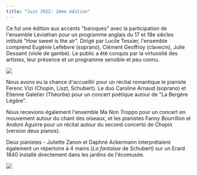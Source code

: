 ```yaml
---
title: "Juin 2022: 2ème édition"
---
```


Ce fut une édition aux accents "baroques" avec la participation de l'ensemble Léviathan pour un programme anglais du 17 et 18e siècles intitulé "How sweet is the air". Dirigé par Lucile Tessier, l'ensemble comprend Eugénie Lefebvre (soprano), Clément Geoffroy (clavecin), Julie Dessaint (viole de gambe). Le public a été conquis par la virtuosité des artistes, leur présence et un programme sensible et peu connu. 

![](/img/2022/léviathan.jpg)

Nous avons eu la chance d'accueillir pour un récital romantique le pianiste Ferenc Vizi (Chopin, Liszt, Schubert). Le duo Caroline Arnaud (soprano) et Étienne Galetier (Théorbe) pour un concert poétique autour de "La Bergère Légère". 

Nous recevions également l'ensemble Ma Non Troppo pour un concert en mouvement autour du chant des oiseaux, et les pianistes Fanny Bourrillon et Andoni Aguirre pour un récital autour du second concerto de Chopin (version deux pianos). 

Deux pianistes - Juliette Zanon et Daphné Ackermann interprétaient également un répertoire à 4 mains (*La fantaisie* de Schubert) sur un Erard 1840 installé directement dans les jardins de l'écomusée.

![](/img/2023/daphné-et-juliette2.jpg)